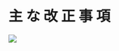 # 主 な 改 正 事 項

![](https://www.nta.go.jp/tmp/e53f4c31-b60a-4a4b-b750-91d24cc26e06/images/b3b0c6d103d421f378d725441f6db3d87728c168907f21cdffa693a83c9058a8.jpg)